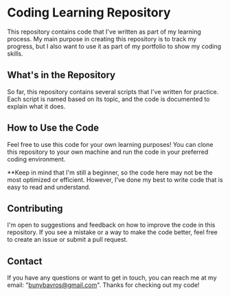 # Coding Learning Repository
This repository contains code that I've written as part of my learning process. 
My main purpose in creating this repository is to track my progress, but I also want to use it as part of my portfolio to show my coding skills.

## What's in the Repository
So far, this repository contains several scripts that I've written for practice. 
Each script is named based on its topic, and the code is documented to explain what it does.

## How to Use the Code
Feel free to use this code for your own learning purposes! 
You can clone this repository to your own machine and run the code in your preferred coding environment.

**Keep in mind that I'm still a beginner, so the code here may not be the most optimized or efficient. 
However, I've done my best to write code that is easy to read and understand.

## Contributing
I'm open to suggestions and feedback on how to improve the code in this repository. 
If you see a mistake or a way to make the code better, feel free to create an issue or submit a pull request.

## Contact
If you have any questions or want to get in touch, 
you can reach me at my email: "bunybavros@gmail.com". 
Thanks for checking out my code!
